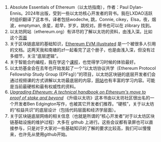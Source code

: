 1. Absolute Essentials of Ethereum（以太坊指南），作者：Paul Dylan-Ennis。2024年出版，受到一些以太坊核心开发者的背书。我在LXDAO活跃时组织翻译了这本书，译者包括wodeche, 跳，Connie, cikey，Elsa，夜，烟波，emptyman, 余星，趁早，岁岁。跳校对。原书也可以在 zlibrary 找到。
2. 以太坊网站（ethereum.org）有详尽的了解以太坊的资料，由浅入深。比如这个[页面](https://ethereum.org/zh/developers/docs/intro-to-ethereum/)
3. 关于区块链底层的基础知识，[Ethereum EVM illustrated](https://github.com/takenobu-hs/ethereum-evm-illustrated) 是一个被很多人引用的文档。这两天我和南塘的zf一起看完了这个册子，也是由浅入深，但没有过多细节，关注“底层逻辑”。
4. 关于智能合约编程，我在学这个[课程](https://university.alchemy.com/home)，也觉得学习时候的体验最好。
5. 以太坊基金会在去年也开始发起了一个“以太坊协议共学（Ethereum Protocol Fellowship Study Group (EPFsg)）”的项目，以太坊区块链的底层开发者们会通过视频课的方式讲解以太坊最底层的内容，[网站](https://epf.wiki/#/)也有丰富的学习内容。可能是当前最硬核和最有权威性的资料。
6. [*Upgrading Ethereum: A technical handbook on Ethereum's move to proof of stake and beyond*](https://eth2book.info/capella/) 《升级以太坊》这本书由以太坊社区很出名的一个开发者Ben Edgington写作，也被其它开发者们推荐。“硬核”，关于以太坊的“权益共识”的底层设计（包括代码层面和经济学层面）。
7. 关于区块链底层网络的相关信息（也就是所谓的“核心开发者”对于以太坊区块链基础设施的维护过程）大多在 github 上进行。这些会议都有录屏也可以直接参与，只是对于大家对一些基础知识的了解的要求比较高，我们可以慢慢来，也许先从使用github开始。